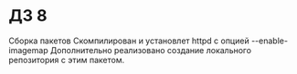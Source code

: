 # ДЗ 8

Сборка пакетов
Скомпилирован и установлет httpd c опцией --enable-imagemap
Дополнительно реализовано создание локального репозитория с этим пакетом.
